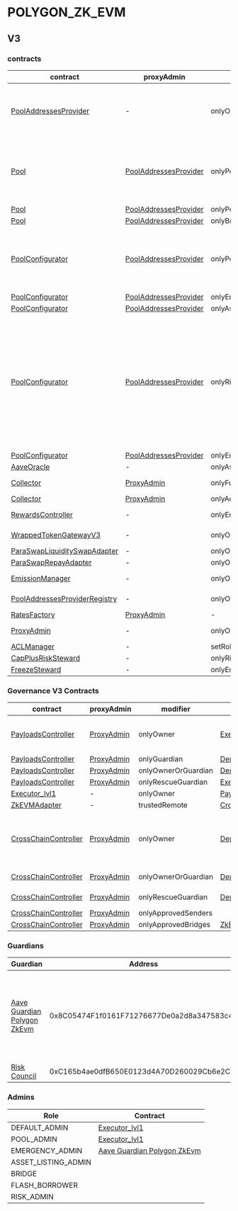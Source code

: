 # POLYGON_ZK_EVM 
## V3 
### contracts
| contract |proxyAdmin |modifier |permission owner |functions |
|----------|----------|----------|----------|----------|
|  [PoolAddressesProvider](https://zkevm.polygonscan.com//address/0x36616cf17557639614c1cdDb356b1B83fc0B2132) |  - |  onlyOwner |  [Executor_lvl1](https://zkevm.polygonscan.com//address/0xe59470B3BE3293534603487E00A44C72f2CD466d) |  setMarketId, setAddress, setAddressAsProxy, setPoolImpl, setPoolConfiguratorImpl, setPriceOracle, setACLManager, setACLAdmin, setPriceOracleSentinel, setPoolDataProvider | |--------|--------|--------|--------|--------|
|  [Pool](https://zkevm.polygonscan.com//address/0xb50201558B00496A145fE76f7424749556E326D8) |  [PoolAddressesProvider](https://zkevm.polygonscan.com//address/0x36616cf17557639614c1cdDb356b1B83fc0B2132) |  onlyPoolConfigurator |  [PoolConfigurator](https://zkevm.polygonscan.com//address/0x7304979ec9E4EaA0273b6A037a31c4e9e5A75D16) |  initReserve, dropReserve, setReserveInterestRateStrategyAddress, setConfiguration, updateBridgeProtocolFee, updateFlashloanPremiums, configureEModeCategory, resetIsolationModeTotalDebt | |--------|--------|--------|--------|--------|
|  [Pool](https://zkevm.polygonscan.com//address/0xb50201558B00496A145fE76f7424749556E326D8) |  [PoolAddressesProvider](https://zkevm.polygonscan.com//address/0x36616cf17557639614c1cdDb356b1B83fc0B2132) |  onlyPoolAdmin |  [Executor_lvl1](https://zkevm.polygonscan.com//address/0xe59470B3BE3293534603487E00A44C72f2CD466d) |  rescueTokens | |--------|--------|--------|--------|--------|
|  [Pool](https://zkevm.polygonscan.com//address/0xb50201558B00496A145fE76f7424749556E326D8) |  [PoolAddressesProvider](https://zkevm.polygonscan.com//address/0x36616cf17557639614c1cdDb356b1B83fc0B2132) |  onlyBridge |   |  mintUnbacked, backUnbacked | |--------|--------|--------|--------|--------|
|  [PoolConfigurator](https://zkevm.polygonscan.com//address/0x7304979ec9E4EaA0273b6A037a31c4e9e5A75D16) |  [PoolAddressesProvider](https://zkevm.polygonscan.com//address/0x36616cf17557639614c1cdDb356b1B83fc0B2132) |  onlyPoolAdmin |  [Executor_lvl1](https://zkevm.polygonscan.com//address/0xe59470B3BE3293534603487E00A44C72f2CD466d) |  dropReserve, dropReserve, updateAToken, updateStableDebtToken, updateVariableDebtToken, setReserveActive, updateBridgeProtocolFee, updateFlashloanPremiumTotal, updateFlashloanPremiumToProtocol | |--------|--------|--------|--------|--------|
|  [PoolConfigurator](https://zkevm.polygonscan.com//address/0x7304979ec9E4EaA0273b6A037a31c4e9e5A75D16) |  [PoolAddressesProvider](https://zkevm.polygonscan.com//address/0x36616cf17557639614c1cdDb356b1B83fc0B2132) |  onlyEmergencyAdmin |  [Aave Guardian Polygon ZkEvm](https://zkevm.polygonscan.com//address/0x8C05474F1f0161F71276677De0a2d8a347583c45) |  setPoolPause | |--------|--------|--------|--------|--------|
|  [PoolConfigurator](https://zkevm.polygonscan.com//address/0x7304979ec9E4EaA0273b6A037a31c4e9e5A75D16) |  [PoolAddressesProvider](https://zkevm.polygonscan.com//address/0x36616cf17557639614c1cdDb356b1B83fc0B2132) |  onlyAssetListingOrPoolAdmins |  [Executor_lvl1](https://zkevm.polygonscan.com//address/0xe59470B3BE3293534603487E00A44C72f2CD466d) |  initReserves | |--------|--------|--------|--------|--------|
|  [PoolConfigurator](https://zkevm.polygonscan.com//address/0x7304979ec9E4EaA0273b6A037a31c4e9e5A75D16) |  [PoolAddressesProvider](https://zkevm.polygonscan.com//address/0x36616cf17557639614c1cdDb356b1B83fc0B2132) |  onlyRiskOrPoolAdmins |  [Executor_lvl1](https://zkevm.polygonscan.com//address/0xe59470B3BE3293534603487E00A44C72f2CD466d) |  setReserveBorrowing, setReserveBorrowing, configureReserveAsCollateral, setReserveStableRateBorrowing, setReserveFreeze, setBorrowableInIsolation, setReserveFactor, setDebtCeiling, setSiloedBorrowing, setBorrowCap, setSupplyCap, setLiquidationProtocolFee, setEModeCategory, setAssetEModeCategory, setUnbackedMintCap, setReserveInterestRateStrategyAddress, setReserveFlashLoaning | |--------|--------|--------|--------|--------|
|  [PoolConfigurator](https://zkevm.polygonscan.com//address/0x7304979ec9E4EaA0273b6A037a31c4e9e5A75D16) |  [PoolAddressesProvider](https://zkevm.polygonscan.com//address/0x36616cf17557639614c1cdDb356b1B83fc0B2132) |  onlyEmergencyOrPoolAdmin |  [Executor_lvl1](https://zkevm.polygonscan.com//address/0xe59470B3BE3293534603487E00A44C72f2CD466d), [Aave Guardian Polygon ZkEvm](https://zkevm.polygonscan.com//address/0x8C05474F1f0161F71276677De0a2d8a347583c45) |  setReservePause | |--------|--------|--------|--------|--------|
|  [AaveOracle](https://zkevm.polygonscan.com//address/0x3e652E97ff339B73421f824F5b03d75b62F1Fb51) |  - |  onlyAssetListingOrPoolAdmins |  [Executor_lvl1](https://zkevm.polygonscan.com//address/0xe59470B3BE3293534603487E00A44C72f2CD466d) |  setAssetSources, setFallbackOracle | |--------|--------|--------|--------|--------|
|  [Collector](https://zkevm.polygonscan.com//address/0xe892E40C92c2E4D281Be59b2E6300F271d824E75) |  [ProxyAdmin](https://zkevm.polygonscan.com//address/0x2f6571d3Eb9a4e350C68C36bCD2afe39530078E2) |  onlyFundsAdmin |  [Executor_lvl1](https://zkevm.polygonscan.com//address/0xe59470B3BE3293534603487E00A44C72f2CD466d) |  approve, transfer, setFundsAdmin, createStream | |--------|--------|--------|--------|--------|
|  [Collector](https://zkevm.polygonscan.com//address/0xe892E40C92c2E4D281Be59b2E6300F271d824E75) |  [ProxyAdmin](https://zkevm.polygonscan.com//address/0x2f6571d3Eb9a4e350C68C36bCD2afe39530078E2) |  onlyAdminOrRecipient |  [ProxyAdmin](https://zkevm.polygonscan.com//address/0x2f6571d3Eb9a4e350C68C36bCD2afe39530078E2), [Executor_lvl1](https://zkevm.polygonscan.com//address/0xe59470B3BE3293534603487E00A44C72f2CD466d) |  withdrawFromStream, cancelStream | |--------|--------|--------|--------|--------|
|  [RewardsController](https://zkevm.polygonscan.com//address/0xaD4F91D26254B6B0C6346b390dDA2991FDE2F20d) |  - |  onlyEmissionManager |  [EmissionManager](https://zkevm.polygonscan.com//address/0xeb0a051be10228213BAEb449db63719d6742F7c4) |  configureAssets, setTransferStrategy, setRewardOracle, setClaimer | |--------|--------|--------|--------|--------|
|  [WrappedTokenGatewayV3](https://zkevm.polygonscan.com//address/0x6c23bAF050ec192afc0B967a93b83e6c5405df43) |  - |  onlyOwner |  [Executor_lvl1](https://zkevm.polygonscan.com//address/0xe59470B3BE3293534603487E00A44C72f2CD466d) |  emergencyTokenTransfer, emergencyEtherTransfer | |--------|--------|--------|--------|--------|
|  [ParaSwapLiquiditySwapAdapter](https://zkevm.polygonscan.com//address/0x589750BA8aF186cE5B55391B0b7148cAD43a1619) |  - |  onlyOwner |  [Executor_lvl1](https://zkevm.polygonscan.com//address/0xe59470B3BE3293534603487E00A44C72f2CD466d) |  rescueTokens | |--------|--------|--------|--------|--------|
|  [ParaSwapRepayAdapter](https://zkevm.polygonscan.com//address/0xBeC519531F0E78BcDdB295242fA4EC5251B38574) |  - |  onlyOwner |  [Executor_lvl1](https://zkevm.polygonscan.com//address/0xe59470B3BE3293534603487E00A44C72f2CD466d) |  rescueTokens | |--------|--------|--------|--------|--------|
|  [EmissionManager](https://zkevm.polygonscan.com//address/0xeb0a051be10228213BAEb449db63719d6742F7c4) |  - |  onlyOwner |  [Executor_lvl1](https://zkevm.polygonscan.com//address/0xe59470B3BE3293534603487E00A44C72f2CD466d) |  setClaimer, setEmissionAdmin, setRewardsController | |--------|--------|--------|--------|--------|
|  [PoolAddressesProviderRegistry](https://zkevm.polygonscan.com//address/0x1236010CECea55998384e795B59815D871f5f94d) |  - |  onlyOwner |  [Executor_lvl1](https://zkevm.polygonscan.com//address/0xe59470B3BE3293534603487E00A44C72f2CD466d) |  registerAddressesProvider, unregisterAddressesProvider | |--------|--------|--------|--------|--------|
|  [RatesFactory](https://zkevm.polygonscan.com//address/0x78946C514C385248b13AAf3056529a99E7E26BFC) |  [ProxyAdmin](https://zkevm.polygonscan.com//address/0x2f6571d3Eb9a4e350C68C36bCD2afe39530078E2) |  - |  - |  - | |--------|--------|--------|--------|--------|
|  [ProxyAdmin](https://zkevm.polygonscan.com//address/0x2f6571d3Eb9a4e350C68C36bCD2afe39530078E2) |  - |  onlyOwner |  [0xe3FD707583932a99513a5c65c8463De769f5DAdF](https://zkevm.polygonscan.com//address/0xe3FD707583932a99513a5c65c8463De769f5DAdF) |  changeProxyAdmin, upgrade, upgradeAndCall | |--------|--------|--------|--------|--------|
|  [ACLManager](https://zkevm.polygonscan.com//address/0x41585C50524fb8c3899B43D7D797d9486AAc94DB) |  - |  setRoleAdmin |  [Executor_lvl1](https://zkevm.polygonscan.com//address/0xe59470B3BE3293534603487E00A44C72f2CD466d) |   | |--------|--------|--------|--------|--------|
|  [CapPlusRiskSteward](https://zkevm.polygonscan.com//address/0xAe13e4DA0952f0B8fE04E21df53716fCF799a923) |  - |  onlyRiskCouncil |  [Risk Council](https://zkevm.polygonscan.com//address/0xC165b4ae0dfB650E0123d4A70D260029Cb6e2C0f) |  updateCaps | |--------|--------|--------|--------|--------|
|  [FreezeSteward](https://zkevm.polygonscan.com//address/0x33AE1f41546a2e05368Bf789b3d868813c0Ae658) |  - |  onlyEmergencyAdmin |  [Aave Guardian Polygon ZkEvm](https://zkevm.polygonscan.com//address/0x8C05474F1f0161F71276677De0a2d8a347583c45) |  setFreeze | |--------|--------|--------|--------|--------|

### Governance V3 Contracts 
| contract |proxyAdmin |modifier |permission owner |functions |
|----------|----------|----------|----------|----------|
|  [PayloadsController](https://zkevm.polygonscan.com//address/0xa2d22795E0D85D4Cb14Cbb14Df7bb8fec1016615) |  [ProxyAdmin](https://zkevm.polygonscan.com//address/0x2f6571d3Eb9a4e350C68C36bCD2afe39530078E2) |  onlyOwner |  [Executor_lvl1](https://zkevm.polygonscan.com//address/0xe59470B3BE3293534603487E00A44C72f2CD466d) |  updateGasLimit, addVotingPortals, removeVotingPortals, setVotingConfigs, setPowerStrategy | |--------|--------|--------|--------|--------|
|  [PayloadsController](https://zkevm.polygonscan.com//address/0xa2d22795E0D85D4Cb14Cbb14Df7bb8fec1016615) |  [ProxyAdmin](https://zkevm.polygonscan.com//address/0x2f6571d3Eb9a4e350C68C36bCD2afe39530078E2) |  onlyGuardian |  [Deployer](https://zkevm.polygonscan.com//address/0xEAF6183bAb3eFD3bF856Ac5C058431C8592394d6) |  rescueVotingPortal, cancelProposal | |--------|--------|--------|--------|--------|
|  [PayloadsController](https://zkevm.polygonscan.com//address/0xa2d22795E0D85D4Cb14Cbb14Df7bb8fec1016615) |  [ProxyAdmin](https://zkevm.polygonscan.com//address/0x2f6571d3Eb9a4e350C68C36bCD2afe39530078E2) |  onlyOwnerOrGuardian |  [Deployer](https://zkevm.polygonscan.com//address/0xEAF6183bAb3eFD3bF856Ac5C058431C8592394d6), [Executor_lvl1](https://zkevm.polygonscan.com//address/0xe59470B3BE3293534603487E00A44C72f2CD466d) |  updateGuardian | |--------|--------|--------|--------|--------|
|  [PayloadsController](https://zkevm.polygonscan.com//address/0xa2d22795E0D85D4Cb14Cbb14Df7bb8fec1016615) |  [ProxyAdmin](https://zkevm.polygonscan.com//address/0x2f6571d3Eb9a4e350C68C36bCD2afe39530078E2) |  onlyRescueGuardian |  [Executor_lvl1](https://zkevm.polygonscan.com//address/0xe59470B3BE3293534603487E00A44C72f2CD466d) |   | |--------|--------|--------|--------|--------|
|  [Executor_lvl1](https://zkevm.polygonscan.com//address/0xe59470B3BE3293534603487E00A44C72f2CD466d) |  - |  onlyOwner |  [PayloadsController](https://zkevm.polygonscan.com//address/0xa2d22795E0D85D4Cb14Cbb14Df7bb8fec1016615) |  executeTransaction | |--------|--------|--------|--------|--------|
|  [ZkEVMAdapter](https://zkevm.polygonscan.com//address/0x889c0cc3283DB588A34E89Ad1E8F25B0fc827b4b) |  - |  trustedRemote |  [CrossChainController(Eth)](https://zkevm.polygonscan.com//address/0xEd42a7D8559a463722Ca4beD50E0Cc05a386b0e1) |  receiveMessage | |--------|--------|--------|--------|--------|
|  [CrossChainController](https://zkevm.polygonscan.com//address/0xed7e0874526B9BB9E36C7e9472ed7ed324CEeE3B) |  [ProxyAdmin](https://zkevm.polygonscan.com//address/0x2f6571d3Eb9a4e350C68C36bCD2afe39530078E2) |  onlyOwner |  [Deployer](https://zkevm.polygonscan.com//address/0xEAF6183bAb3eFD3bF856Ac5C058431C8592394d6) |  approveSenders, removeSenders, enableBridgeAdapters, disableBridgeAdapters, updateMessagesValidityTimestamp, allowReceiverBridgeAdapters, disallowReceiverBridgeAdapters | |--------|--------|--------|--------|--------|
|  [CrossChainController](https://zkevm.polygonscan.com//address/0xed7e0874526B9BB9E36C7e9472ed7ed324CEeE3B) |  [ProxyAdmin](https://zkevm.polygonscan.com//address/0x2f6571d3Eb9a4e350C68C36bCD2afe39530078E2) |  onlyOwnerOrGuardian |  [Deployer](https://zkevm.polygonscan.com//address/0xEAF6183bAb3eFD3bF856Ac5C058431C8592394d6), [Deployer](https://zkevm.polygonscan.com//address/0xEAF6183bAb3eFD3bF856Ac5C058431C8592394d6) |  retryEnvelope, retryTransaction, updateGuardian | |--------|--------|--------|--------|--------|
|  [CrossChainController](https://zkevm.polygonscan.com//address/0xed7e0874526B9BB9E36C7e9472ed7ed324CEeE3B) |  [ProxyAdmin](https://zkevm.polygonscan.com//address/0x2f6571d3Eb9a4e350C68C36bCD2afe39530078E2) |  onlyRescueGuardian |  [Deployer](https://zkevm.polygonscan.com//address/0xEAF6183bAb3eFD3bF856Ac5C058431C8592394d6) |  emergencyTokenTransfer, emergencyEtherTransfer | |--------|--------|--------|--------|--------|
|  [CrossChainController](https://zkevm.polygonscan.com//address/0xed7e0874526B9BB9E36C7e9472ed7ed324CEeE3B) |  [ProxyAdmin](https://zkevm.polygonscan.com//address/0x2f6571d3Eb9a4e350C68C36bCD2afe39530078E2) |  onlyApprovedSenders |   |  forwardMessage | |--------|--------|--------|--------|--------|
|  [CrossChainController](https://zkevm.polygonscan.com//address/0xed7e0874526B9BB9E36C7e9472ed7ed324CEeE3B) |  [ProxyAdmin](https://zkevm.polygonscan.com//address/0x2f6571d3Eb9a4e350C68C36bCD2afe39530078E2) |  onlyApprovedBridges |  [ZkEVMAdapter](https://zkevm.polygonscan.com//address/0x889c0cc3283DB588A34E89Ad1E8F25B0fc827b4b) |  receiveCrossChainMessage | |--------|--------|--------|--------|--------|

### Guardians 
| Guardian |Address |Owners |
|----------|----------|----------|
|  [Aave Guardian Polygon ZkEvm](https://zkevm.polygonscan.com//address/0x8C05474F1f0161F71276677De0a2d8a347583c45) |  0x8C05474F1f0161F71276677De0a2d8a347583c45 |  [0xf71fc92e2949ccF6A5Fd369a0b402ba80Bc61E02](https://zkevm.polygonscan.com//address/0xf71fc92e2949ccF6A5Fd369a0b402ba80Bc61E02), [0x329c54289Ff5D6B7b7daE13592C6B1EDA1543eD4](https://zkevm.polygonscan.com//address/0x329c54289Ff5D6B7b7daE13592C6B1EDA1543eD4), [0xb647055A9915bF9c8021a684E175A353525b9890](https://zkevm.polygonscan.com//address/0xb647055A9915bF9c8021a684E175A353525b9890), [0x4C30E33758216aD0d676419c21CB8D014C68099f](https://zkevm.polygonscan.com//address/0x4C30E33758216aD0d676419c21CB8D014C68099f), [0xF0BA0fF18498F6fab57b8286006F9512D6aE2565](https://zkevm.polygonscan.com//address/0xF0BA0fF18498F6fab57b8286006F9512D6aE2565), [0x80F11A20cd3855cAe3640558Ff320401EE970cFa](https://zkevm.polygonscan.com//address/0x80F11A20cd3855cAe3640558Ff320401EE970cFa), [0x5bE3E96Cdc3A97628bD7308d3588B9a474F4A54d](https://zkevm.polygonscan.com//address/0x5bE3E96Cdc3A97628bD7308d3588B9a474F4A54d), [0x585E06CA576D0565a035301819FD2cfD7104c1E8](https://zkevm.polygonscan.com//address/0x585E06CA576D0565a035301819FD2cfD7104c1E8), [0x285b7EEa81a5B66B62e7276a24c1e0F83F7409c1](https://zkevm.polygonscan.com//address/0x285b7EEa81a5B66B62e7276a24c1e0F83F7409c1), [0xbd4DCfA978c6D0d342cE36809AfFFa49d4B7f1F7](https://zkevm.polygonscan.com//address/0xbd4DCfA978c6D0d342cE36809AfFFa49d4B7f1F7) | |--------|--------|--------|
|  [Risk Council](https://zkevm.polygonscan.com//address/0xC165b4ae0dfB650E0123d4A70D260029Cb6e2C0f) |  0xC165b4ae0dfB650E0123d4A70D260029Cb6e2C0f |  [0x5d49dBcdd300aECc2C311cFB56593E71c445d60d](https://zkevm.polygonscan.com//address/0x5d49dBcdd300aECc2C311cFB56593E71c445d60d), [0x6A44dfA9277837BC910CeDa563389cDeB5F76855](https://zkevm.polygonscan.com//address/0x6A44dfA9277837BC910CeDa563389cDeB5F76855) | |--------|--------|--------|

### Admins 
| Role |Contract |
|----------|----------|
|  DEFAULT_ADMIN |  [Executor_lvl1](https://zkevm.polygonscan.com//address/0xe59470B3BE3293534603487E00A44C72f2CD466d) | |--------|--------|
|  POOL_ADMIN |  [Executor_lvl1](https://zkevm.polygonscan.com//address/0xe59470B3BE3293534603487E00A44C72f2CD466d) | |--------|--------|
|  EMERGENCY_ADMIN |  [Aave Guardian Polygon ZkEvm](https://zkevm.polygonscan.com//address/0x8C05474F1f0161F71276677De0a2d8a347583c45) | |--------|--------|
|  ASSET_LISTING_ADMIN |   | |--------|--------|
|  BRIDGE |   | |--------|--------|
|  FLASH_BORROWER |   | |--------|--------|
|  RISK_ADMIN |   | |--------|--------|

